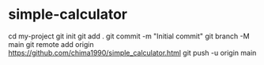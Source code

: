 # simple-calculator
cd my-project
git init
git add .
git commit -m "Initial commit"
git branch -M main
git remote add origin https://github.com/chima1990/simple_calculator.html
git push -u origin main
